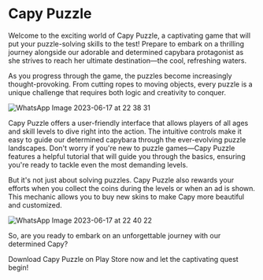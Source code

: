 # Capy Puzzle

Welcome to the exciting world of Capy Puzzle, a captivating game that will put your puzzle-solving skills to the test! Prepare to embark on a thrilling journey alongside our adorable and determined capybara protagonist as she strives to reach her ultimate destination—the cool, refreshing waters.

As you progress through the game, the puzzles become increasingly thought-provoking. From cutting ropes to moving objects, every puzzle is a unique challenge that requires both logic and creativity to conquer.

![WhatsApp Image 2023-06-17 at 22 38 31](https://github.com/DaviReisVieira/capy-puzzle/assets/62949391/f8bd3d1f-0318-4be7-927f-1170c6507e42)

Capy Puzzle offers a user-friendly interface that allows players of all ages and skill levels to dive right into the action. The intuitive controls make it easy to guide our determined capybara through the ever-evolving puzzle landscapes. Don't worry if you're new to puzzle games—Capy Puzzle features a helpful tutorial that will guide you through the basics, ensuring you're ready to tackle even the most demanding levels.

But it's not just about solving puzzles. Capy Puzzle also rewards your efforts when you collect the coins during the levels or when an ad is shown. This mechanic allows you to buy new skins to make Capy more beautiful and customized.

![WhatsApp Image 2023-06-17 at 22 40 22](https://github.com/DaviReisVieira/capy-puzzle/assets/62949391/8226820f-b1c7-4cee-8e51-9e0d8532c3d2)

So, are you ready to embark on an unforgettable journey with our determined Capy? 

Download Capy Puzzle on Play Store now and let the captivating quest begin!

